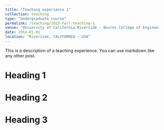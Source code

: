```yaml
---
title: "Teaching experience 1"
collection: teaching
type: "Undergraduate course"
permalink: /teaching/2023-Fall-teaching-1
venue: "University of California Riverside - Bourns College of Engineering"
date: 2014-01-01
location: "Riverside, CALIFORNIA - USA"
---
```


This is a description of a teaching experience. You can use markdown like any other post.

Heading 1
======

Heading 2
======

Heading 3
======
